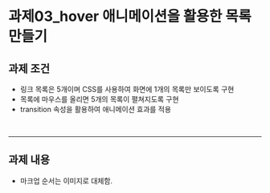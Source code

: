 # 과제03_hover 애니메이션을 활용한 목록 만들기

## 과제 조건
- 링크 목록은 5개이며 CSS를 사용하여 화면에 1개의 목록만 보이도록 구현
- 목록에 마우스를 올리면 5개의 목록이 펼쳐지도록 구현
- transition 속성을 활용하여 애니메이션 효과를 적용

<br>

---

## 과제 내용

- 마크업 순서는 이미지로 대체함.